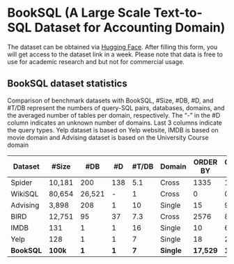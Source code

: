 # BookSQL (A Large Scale Text-to-SQL Dataset for Accounting Domain)

The dataset can be obtained via [Hugging Face](https://huggingface.co/datasets/Exploration-Lab/BookSQL). After filling this form, you will get access to the dataset link in a week. Please note that data is free to use for academic research and but not for commercial usage. 


## BookSQL dataset statistics

Comparison of benchmark datasets with  BookSQL, \#Size, \#DB, \#D, and \#T/DB represent the numbers of query-SQL pairs, databases, domains, and the averaged number of tables per domain, respectively. The “-” in the \#D column indicates an unknown number of domains. Last 3 columns indicate the query types. Yelp dataset is based on Yelp website, IMDB is based on movie domain and Advising dataset is based on the University Course domain

**Dataset** | **\#Size** | **#DB** | **#D** | **#T/DB** | **Domain** | **ORDER BY** | **GROUP BY** | **NESTED**
|------|-----|-----|-----|-----|-----|-----|-----|-----|
Spider | 10,181 | 200 | 138 | 5.1 | Cross | 1335 | 1491 | 844
WikiSQL | 80,654 | 26,521 | - | 1 | Cross | 0 | 0 | 0 
Advising | 3,898 | 208 | 1 | 10 | Single  | 15 | 9 | 22
BIRD | 12,751 | 95 | 37 | 7.3 | Cross | 2576 | 881 | 0 
IMDB | 131 | 1 | 1 | 16 | Single  | 10 | 6 | 1
Yelp | 128 | 1 | 1 | 7 | Single  | 18 | 21 | 0
**BookSQL** | **100k** | **1** | **1** | **7** | **Single** | **17,529** | **11,508** | **4,456**
